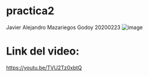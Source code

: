 # practica2
Javier Alejandro Mazariegos Godoy
20200223
![image](https://user-images.githubusercontent.com/61554803/106529121-906c4080-64af-11eb-8a94-b01f92f84679.png)

# Link del video:
https://youtu.be/TVU2Tz0xbtQ
